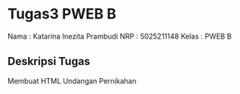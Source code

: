 # Tugas3 PWEB B

Nama  : Katarina Inezita Prambudi
NRP : 5025211148
Kelas : PWEB B

## Deskripsi Tugas
Membuat HTML Undangan Pernikahan
